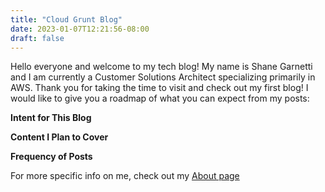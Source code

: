 ```yaml
---
title: "Cloud Grunt Blog"
date: 2023-01-07T12:21:56-08:00
draft: false
---
```

Hello everyone and welcome to my tech blog! My name is Shane Garnetti and I am currently a Customer Solutions Architect specializing primarily in AWS. Thank you for taking the time to visit and check out my first blog! I would like to give you a roadmap of what you can expect from my posts:

**Intent for This Blog**

**Content I Plan to Cover**

**Frequency of Posts**

For more specific info on me, check out my [About page](/about)
